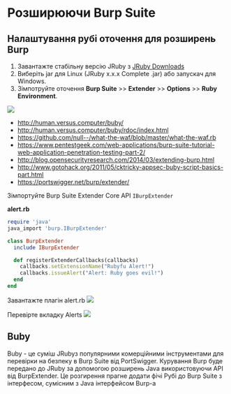 # Розширюючи Burp Suite

## Налаштування рубі оточення для розширень Burp 

1. Завантажте стабільну версію JRuby з [JRuby Downloads](http://jruby.org/download)
2. Виберіть jar для Linux (JRuby x.x.x Complete .jar) або запускач для Windows.
3. Зімпотруйте оточення **Burp Suite** >> **Extender** >> **Options** >> **Ruby Environment**.

![](webfu__burp_setenv1.png)

- http://human.versus.computer/buby/
- http://human.versus.computer/buby/rdoc/index.html
- https://github.com/null--/what-the-waf/blob/master/what-the-waf.rb
- https://www.pentestgeek.com/web-applications/burp-suite-tutorial-web-application-penetration-testing-part-2/
- http://blog.opensecurityresearch.com/2014/03/extending-burp.html
- http://www.gotohack.org/2011/05/cktricky-appsec-buby-script-basics-part.html
- https://portswigger.net/burp/extender/

Зімпортуйте Burp Suite Extender Core API `IBurpExtender`

**alert.rb**
```ruby
require 'java'
java_import 'burp.IBurpExtender'

class BurpExtender
  include IBurpExtender

  def registerExtenderCallbacks(callbacks)
    callbacks.setExtensionName("Rubyfu Alert!")
    callbacks.issueAlert("Alert: Ruby goes evil!")
  end
end
```
Завантажте плагін alert.rb
![](webfu__burp-ext1.png)

Перевірте вкладку Alerts
![](webfu__burp-ext2.png)

## Buby
Buby - це суміш JRubyз популярними комерційними інструментами для перевірки на безпеку в Burp Suite від PortSwigger. Курування Burp буде передано до JRuby за допомогою розширень Java використовуючи API від BurpExtender. Це розгирення прагне додати фічі Рубі до Burp Suite з інтерфесом, сумісним з Java інтерфейсом Burp-а







<br><br><br>
---
